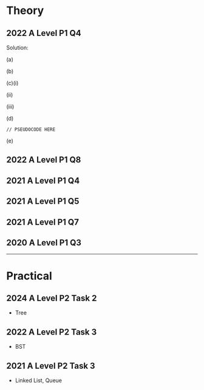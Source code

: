 # Theory
## 2022 A Level P1 Q4
Solution:

(a)

(b)

(c)(i)

(ii)

(iii)

(d)

```
// PSEUDOCODE HERE

```
(e)


## 2022 A Level P1 Q8
## 2021 A Level P1 Q4
## 2021 A Level P1 Q5
## 2021 A Level P1 Q7
## 2020 A Level P1 Q3
---
# Practical
## 2024 A Level P2 Task 2
- Tree
## 2022 A Level P2 Task 3
- BST
## 2021 A Level P2 Task 3
- Linked List, Queue
